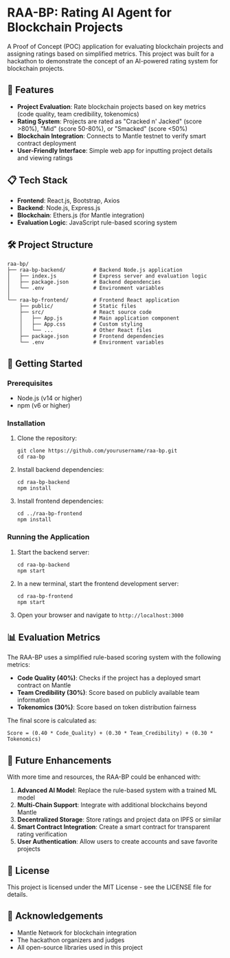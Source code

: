 # RAA-BP: Rating AI Agent for Blockchain Projects

A Proof of Concept (POC) application for evaluating blockchain projects and assigning ratings based on simplified metrics. This project was built for a hackathon to demonstrate the concept of an AI-powered rating system for blockchain projects.

## 🚀 Features

- **Project Evaluation**: Rate blockchain projects based on key metrics (code quality, team credibility, tokenomics)
- **Rating System**: Projects are rated as "Cracked n' Jacked" (score >80%), "Mid" (score 50-80%), or "Smacked" (score <50%)
- **Blockchain Integration**: Connects to Mantle testnet to verify smart contract deployment
- **User-Friendly Interface**: Simple web app for inputting project details and viewing ratings

## 📋 Tech Stack

- **Frontend**: React.js, Bootstrap, Axios
- **Backend**: Node.js, Express.js
- **Blockchain**: Ethers.js (for Mantle integration)
- **Evaluation Logic**: JavaScript rule-based scoring system

## 🛠️ Project Structure

```
raa-bp/
├── raa-bp-backend/         # Backend Node.js application
│   ├── index.js            # Express server and evaluation logic
│   ├── package.json        # Backend dependencies
│   └── .env                # Environment variables
│
└── raa-bp-frontend/        # Frontend React application
    ├── public/             # Static files
    ├── src/                # React source code
    │   ├── App.js          # Main application component
    │   ├── App.css         # Custom styling
    │   └── ...             # Other React files
    ├── package.json        # Frontend dependencies
    └── .env                # Environment variables
```

## 🏁 Getting Started

### Prerequisites

- Node.js (v14 or higher)
- npm (v6 or higher)

### Installation

1. Clone the repository:
   ```
   git clone https://github.com/yourusername/raa-bp.git
   cd raa-bp
   ```

2. Install backend dependencies:
   ```
   cd raa-bp-backend
   npm install
   ```

3. Install frontend dependencies:
   ```
   cd ../raa-bp-frontend
   npm install
   ```

### Running the Application

1. Start the backend server:
   ```
   cd raa-bp-backend
   npm start
   ```

2. In a new terminal, start the frontend development server:
   ```
   cd raa-bp-frontend
   npm start
   ```

3. Open your browser and navigate to `http://localhost:3000`

## 📊 Evaluation Metrics

The RAA-BP uses a simplified rule-based scoring system with the following metrics:

- **Code Quality (40%)**: Checks if the project has a deployed smart contract on Mantle
- **Team Credibility (30%)**: Score based on publicly available team information
- **Tokenomics (30%)**: Score based on token distribution fairness

The final score is calculated as:
```
Score = (0.40 * Code_Quality) + (0.30 * Team_Credibility) + (0.30 * Tokenomics)
```

## 🔮 Future Enhancements

With more time and resources, the RAA-BP could be enhanced with:

1. **Advanced AI Model**: Replace the rule-based system with a trained ML model
2. **Multi-Chain Support**: Integrate with additional blockchains beyond Mantle
3. **Decentralized Storage**: Store ratings and project data on IPFS or similar
4. **Smart Contract Integration**: Create a smart contract for transparent rating verification
5. **User Authentication**: Allow users to create accounts and save favorite projects

## 📝 License

This project is licensed under the MIT License - see the LICENSE file for details.

## 🙏 Acknowledgements

- Mantle Network for blockchain integration
- The hackathon organizers and judges
- All open-source libraries used in this project